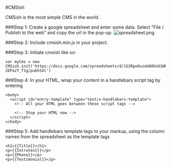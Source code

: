 #CMSish

CMSish is the most simple CMS in the world.


###Step 1: Create a google spreadsheet and enter some data. Select "File / Publish to the web" and copy the url in the pop-up.
![spreadsheet.png](https://s10.postimg.org/sxitzsord/spreadsheet.png)


###Step 2: Include cmsish.min.js in your project.
<script src="cmsish.min.js" type="text/javascript"></script>


###Step 3: Initiate cmsish like so: 
```
var myCms = new CMSish.init('https://docs.google.com/spreadsheets/d/1G3RpoOuzoGA0VoG1Whei3PAvoyvbeaMR-2EPazT_f1g/pubhtml')
```


###Step 4: In your HTML, wrap your content in a handlebars script tag by entering 
```
<body>
  <script id="entry-template" type="text/x-handlebars-template">
    <!-- All your HTML goes between these script tags -->

    <!-- Stop your HTML now -->
  </script>
</body>
```


###Step 5: Add handlebars template tags to your markup, using the column names from the spreadsheet as the template tags
```
<h1>{{Title}}</h1>
<p>{{Introtext}}</p>
<p>{{Phone}}</p>
<p>{{Testimonial}}</p>
```